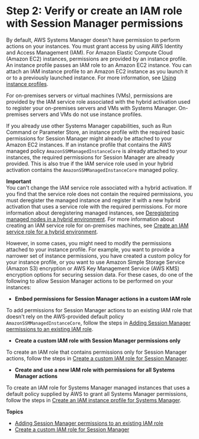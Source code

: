 # Step 2: Verify or create an IAM role with Session Manager permissions<a name="session-manager-getting-started-instance-profile"></a>

By default, AWS Systems Manager doesn't have permission to perform actions on your instances\. You must grant access by using AWS Identity and Access Management \(IAM\)\. For Amazon Elastic Compute Cloud \(Amazon EC2\) instances, permissions are provided by an instance profile\. An instance profile passes an IAM role to an Amazon EC2 instance\. You can attach an IAM instance profile to an Amazon EC2 instance as you launch it or to a previously launched instance\. For more information, see [Using instance profiles](https://docs.aws.amazon.com/IAM/latest/UserGuide/roles-usingrole-instanceprofile.html)\.

For on\-premises servers or virtual machines \(VMs\), permissions are provided by the IAM service role associated with the hybrid activation used to register your on\-premises servers and VMs with Systems Manager\. On\-premises servers and VMs do not use instance profiles\.

If you already use other Systems Manager capabilities, such as Run Command or Parameter Store, an instance profile with the required basic permissions for Session Manager might already be attached to your Amazon EC2 instances\. If an instance profile that contains the AWS managed policy `AmazonSSMManagedInstanceCore` is already attached to your instances, the required permissions for Session Manager are already provided\. This is also true if the IAM service role used in your hybrid activation contains the `AmazonSSMManagedInstanceCore` managed policy\.

**Important**  
You can't change the IAM service role associated with a hybrid activation\. If you find that the service role does not contain the required permissions, you must deregister the managed instance and register it with a new hybrid activation that uses a service role with the required permissions\. For more information about deregistering managed instances, see [Deregistering managed nodes in a hybrid environment](systems-manager-managed-instances-advanced-deregister.md)\. For more information about creating an IAM service role for on\-premises machines, see [Create an IAM service role for a hybrid environment](https://docs.aws.amazon.com/systems-manager/latest/userguide/sysman-service-role.html)\.

However, in some cases, you might need to modify the permissions attached to your instance profile\. For example, you want to provide a narrower set of instance permissions, you have created a custom policy for your instance profile, or you want to use Amazon Simple Storage Service \(Amazon S3\) encryption or AWS Key Management Service \(AWS KMS\) encryption options for securing session data\. For these cases, do one of the following to allow Session Manager actions to be performed on your instances:
+  **Embed permissions for Session Manager actions in a custom IAM role** 

  To add permissions for Session Manager actions to an existing IAM role that doesn't rely on the AWS\-provided default policy `AmazonSSMManagedInstanceCore`, follow the steps in [Adding Session Manager permissions to an existing IAM role](getting-started-add-permissions-to-existing-profile.md)\.
+  **Create a custom IAM role with Session Manager permissions only** 

  To create an IAM role that contains permissions only for Session Manager actions, follow the steps in [Create a custom IAM role for Session Manager](getting-started-create-iam-instance-profile.md)\.
+  **Create and use a new IAM role with permissions for all Systems Manager actions** 

  To create an IAM role for Systems Manager managed instances that uses a default policy supplied by AWS to grant all Systems Manager permissions, follow the steps in [Create an IAM instance profile for Systems Manager](setup-instance-profile.md)\.

**Topics**
+ [Adding Session Manager permissions to an existing IAM role](getting-started-add-permissions-to-existing-profile.md)
+ [Create a custom IAM role for Session Manager](getting-started-create-iam-instance-profile.md)